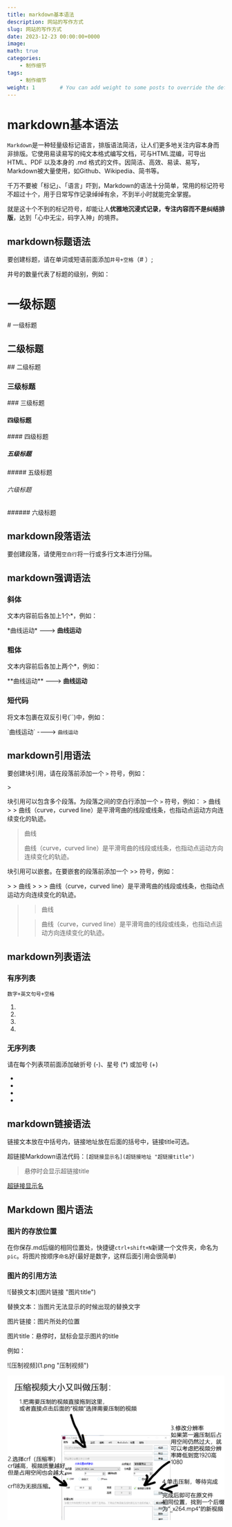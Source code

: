 ```yaml
---
title: markdown基本语法
description: 网站的写作方式
slug: 网站的写作方式
date: 2023-12-23 00:00:00+0000
image:
math: true
categories:
    - 制作细节
tags:
    - 制作细节
weight: 1        # You can add weight to some posts to override the default sorting (date descending)
---
```



# markdown基本语法

`Markdown`是一种轻量级标记语言，排版语法简洁，让人们更多地关注内容本身而非排版。它使用易读易写的纯文本格式编写文档，可与HTML混编，可导出 HTML、PDF 以及本身的 .md  格式的文件。因简洁、高效、易读、易写，Markdown被大量使用，如Github、Wikipedia、简书等。 

千万不要被「标记」、「语言」吓到，Markdown的语法十分简单，常用的标记符号不超过十个，用于日常写作记录绰绰有余，不到半小时就能完全掌握。

就是这十个不到的标记符号，却能让人**优雅地沉浸式记录，专注内容而不是纠结排版**，达到「心中无尘，码字入神」的境界。

## markdown标题语法

 要创建标题，请在单词或短语前面添加`井号+空格`（# ）;

井号的数量代表了标题的级别，例如：

# 一级标题

\# 一级标题

## 二级标题

\## 二级标题

### 三级标题

\### 三级标题

#### 四级标题

\#### 四级标题

##### 五级标题

\##### 五级标题

###### 六级标题

\###### 六级标题


## markdown段落语法

要创建段落，请使用`空白行`将一行或多行文本进行分隔。

## markdown强调语法

### 斜体

文本内容前后各加上1个\*，例如：

\*曲线运动\*  ---> **曲线运动**


### 粗体

文本内容前后各加上两个\*，例如：

\*\*曲线运动\*\*  ---> **曲线运动**

### 短代码

将文本包裹在双反引号(\`\`)中，例如：

\`曲线运动\`  ----> `曲线运动`

## markdown引用语法

要创建块引用，请在段落前添加一个 `>` 符号，例如：

\>

>

块引用可以包含多个段落。为段落之间的空白行添加一个 `>` 符号，例如：
\> 曲线
\>
\> 曲线（curve，curved line）是平滑弯曲的线段或线条，也指动点运动方向连续变化的轨迹。 

> 曲线
>
> 曲线（curve，curved line）是平滑弯曲的线段或线条，也指动点运动方向连续变化的轨迹。 

块引用可以嵌套。在要嵌套的段落前添加一个 >> 符号，例如：

\> \> 曲线
\>
\> \> 曲线（curve，curved line）是平滑弯曲的线段或线条，也指动点运动方向连续变化的轨迹。 

> > 曲线
>
> > 曲线（curve，curved line）是平滑弯曲的线段或线条，也指动点运动方向连续变化的轨迹。 

## markdown列表语法

### 有序列表

`数字+英文句号+空格`

1.  
2.  
3.  
4.  

### 无序列表

请在每个列表项前面添加破折号 (-)、星号 (*) 或加号 (+) 

-  
-  
-  
-  

## markdown链接语法

链接文本放在中括号内，链接地址放在后面的括号中，链接title可选。

超链接Markdown语法代码：`[超链接显示名](超链接地址 "超链接title")`

> 悬停时会显示超链接title

[超链接显示名](超链接地址 "超链接title")

## Markdown 图片语法

### 图片的存放位置

在你保存.md后缀的相同位置处，快捷键`ctrl+shift+N`新建一个文件夹，命名为`pic`。将图片按顺序`命名`好(最好是数字，这样后面引用会很简单)

### 图片的引用方法

\!\[替换文本]\(图片链接 "图片title")

替换文本：当图片无法显示的时候出现的替换文字

图片链接：图片所处的位置

图片title：悬停时，鼠标会显示图片的title

例如：

\!\[压制视频]\(1.png "压制视频")

![压制视频](1.png "压制视频")

